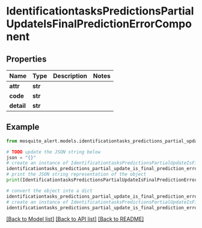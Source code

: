 # IdentificationtasksPredictionsPartialUpdateIsFinalPredictionErrorComponent


## Properties

Name | Type | Description | Notes
------------ | ------------- | ------------- | -------------
**attr** | **str** |  | 
**code** | **str** |  | 
**detail** | **str** |  | 

## Example

```python
from mosquito_alert.models.identificationtasks_predictions_partial_update_is_final_prediction_error_component import IdentificationtasksPredictionsPartialUpdateIsFinalPredictionErrorComponent

# TODO update the JSON string below
json = "{}"
# create an instance of IdentificationtasksPredictionsPartialUpdateIsFinalPredictionErrorComponent from a JSON string
identificationtasks_predictions_partial_update_is_final_prediction_error_component_instance = IdentificationtasksPredictionsPartialUpdateIsFinalPredictionErrorComponent.from_json(json)
# print the JSON string representation of the object
print(IdentificationtasksPredictionsPartialUpdateIsFinalPredictionErrorComponent.to_json())

# convert the object into a dict
identificationtasks_predictions_partial_update_is_final_prediction_error_component_dict = identificationtasks_predictions_partial_update_is_final_prediction_error_component_instance.to_dict()
# create an instance of IdentificationtasksPredictionsPartialUpdateIsFinalPredictionErrorComponent from a dict
identificationtasks_predictions_partial_update_is_final_prediction_error_component_from_dict = IdentificationtasksPredictionsPartialUpdateIsFinalPredictionErrorComponent.from_dict(identificationtasks_predictions_partial_update_is_final_prediction_error_component_dict)
```
[[Back to Model list]](../README.md#documentation-for-models) [[Back to API list]](../README.md#documentation-for-api-endpoints) [[Back to README]](../README.md)


